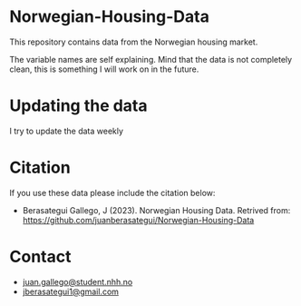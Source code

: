 # Norwegian-Housing-Data
This repository contains data from the Norwegian housing market.

The variable names are self explaining. Mind that the data is not completely clean, this is something I will work on in the future.

# Updating the data
I try to update the data weekly 

# Citation
If you use these data please include the citation below:
- Berasategui Gallego, J (2023). Norwegian Housing Data. Retrived from: https://github.com/juanberasategui/Norwegian-Housing-Data

# Contact
- juan.gallego@student.nhh.no
- jberasategui1@gmail.com
